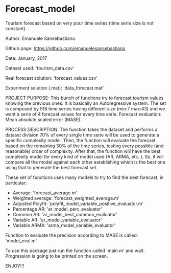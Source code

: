 # Forecast_model
Tourism forecast based on very pour time series (time serie size is not constant). 

Author: Emanuele Sansebastiano

Github page: https://github.com/emanuelesansebastiano

Date: January, 2017


Dataset used: 'tourism_data.csv'

Real forecast solution: 'forecast_values.csv'

Experiment solution (.mat): 'data_forecast.mat'


PROJECT PURPOSE:
This bunch of functions try to forecast tourism values knowing the previous ones. It is basically an Autoregressive system. 
The set is composed by 518 time series having different size (min:7 max:43) and we want a serie of 4 forecast values for every time serie.
Forecast evaluation: Mean absolute scaled error (MASE).

PROCESS DESCRIPTION:
The function takes the dataset and performs a dataset division 70% of every single time serie will be used to generate a specific complexity model. Then, the function will evaluate the forecast based on the remaining 30% of the time series, testing every possible (and reasonable) order of complexity. After that, the function will have the best complexity model for every kind of model used (AR, ARMA, etc..). So, it will compare all the model against each other establishing which is the best one using that to generate the best forecast set. 



These set of functions uses many models to try to find the best forecast, in particular:
- Average: 'forecast_average.m'
- Weighted average: 'forecast_weighted_average.m'
- Adjusted Polyfit: 'polyfit_model_variable_positive_evaluator.m'
- Percentage AR: 'ar_model_perc_evaluator'
- Common AR: 'ar_model_best_common_evaluator'
- Variable AR: 'ar_model_variable_evaluator'
- Variable ARMA: 'arma_model_variable_evaluator'

Function to evaluate the precision according to MASE is called: 'model_eval.m'

To use this package just run the function called 'main.m' and wait. Progression is going to be printed on the screen.

ENJOY!!!

